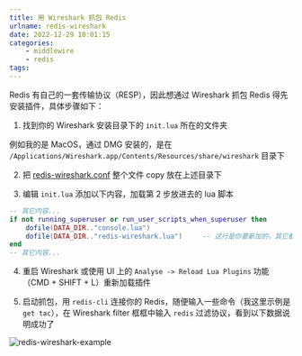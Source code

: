 ```yaml
---
title: 用 Wireshark 抓包 Redis
urlname: redis-wireshark
date: 2022-12-29 10:01:15
categories:
    - middlewire
    - redis
tags:
---
```



Redis 有自己的一套传输协议（RESP），因此想通过 Wireshark 抓包 Redis 得先安装插件，具体步骤如下：

1. 找到你的 Wireshark 安装目录下的 `init.lua` 所在的文件夹

例如我的是 MacOS，通过 DMG 安装的，是在 `/Applications/Wireshark.app/Contents/Resources/share/wireshark` 目录下

2. 把 [redis-wireshark.conf](https://github.com/jzwinck/redis-wireshark/blob/master/redis-wireshark.lua) 整个文件 copy 放在上述目录下

3. 编辑 `init.lua` 添加以下内容，加载第 2 步放进去的 lua 脚本

```lua
-- 其它内容...
if not running_superuser or run_user_scripts_when_superuser then
    dofile(DATA_DIR.."console.lua")
    dofile(DATA_DIR.."redis-wireshark.lua")     -- 这行是你要新加的，其它都是原有的
end
-- 其它内容...
```

4. 重启 Wireshark 或使用 UI 上的 `Analyse -> Reload Lua Plugins` 功能（CMD + SHIFT + L）重新加载插件

5. 启动抓包，用 `redis-cli` 连接你的 Redis，随便输入一些命令（我这里示例是 `get tac`），在 Wireshark filter 框框中输入 `redis` 过滤协议，看到以下数据说明成功了

![redis-wireshark-example](images/redis-wireshark/example.jpg)
